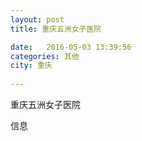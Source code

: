 ```yaml
--- 
layout: post 
title: 重庆五洲女子医院

date:   2016-05-03 13:39:56 
categories: 其他  
city: 重庆
  
--- 
```

   
重庆五洲女子医院

信息

